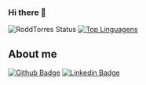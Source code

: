 ### Hi there 👋

![RoddTorres Status](https://github-readme-stats.vercel.app/api?username=roddtorres&theme=gruvbox&show_icons=true)
[![Top Linguagens](https://github-readme-stats.vercel.app/api/top-langs/?username=roddtorres&theme=compact)](https://github.com/anuraghazra/github-readme-stats)

## About me
[![Github Badge](https://img.shields.io/badge/-Github-000?style=flat-square&logo=Github&logoColor=white&link=https://github.com/RoddTorres)](https://github.com/RoddTorres)
[![Linkedin Badge](https://img.shields.io/badge/-LinkedIn-blue?style=flat-square&logo=Linkedin&logoColor=white&link=https://www.linkedin.com/in/rodrigo-torres-de-souza-1048711b0/)](https://www.linkedin.com/in/rodrigo-torres-de-souza-1048711b0/)



<!--
**RoddTorres/RoddTorres** is a ✨ _special_ ✨ repository because its `README.md` (this file) appears on your GitHub profile.

Here are some ideas to get you started:

- 🔭 I’m currently working on ...
- 🌱 I’m currently learning ...
- 👯 I’m looking to collaborate on ...
- 🤔 I’m looking for help with ...
- 💬 Ask me about ...
- 📫 How to reach me: ...
- 😄 Pronouns: ...
- ⚡ Fun fact: ...
-->
